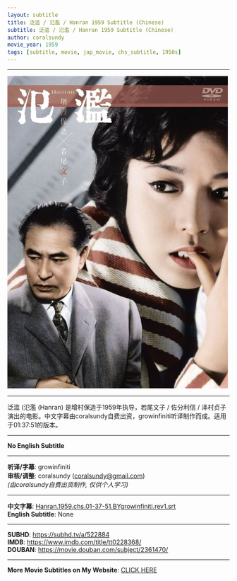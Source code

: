 ```yaml
---
layout: subtitle
title: 泛滥 / 氾濫 / Hanran 1959 Subtitle (Chinese)
subtitle: 泛滥 / 氾濫 / Hanran 1959 Subtitle (Chinese)
author: coralsundy
movie_year: 1959
tags: [subtitle, movie, jap_movie, chs_subtitle, 1950s]
---
```


------

<img src="../assets/tt0228368.jpg" alt="tt0228368_cover_art" />

------

泛滥 (氾濫 (Hanran) 是增村保造于1959年执导，若尾文子 / 佐分利信 / 泽村贞子演出的电影。中文字幕由coralsundy自费出资，growinfiniti听译制作而成。适用于01:37:51的版本。

------

**No English Subtitle**

------

**听译/字幕**: growinfiniti<br>
**审核/调整**: coralsundy (coralsundy@gmail.com)<br>
*(由coralsundy自费出资制作, 仅供个人学习)*

------

**中文字幕**: [Hanran.1959.chs.01-37-51.BYgrowinfiniti.rev1.srt](../subtitles/Hanran.1959.chs.01-37-51.BYgrowinfiniti.rev1.srt)<br>
**English Subtitle**: None

------

**SUBHD**: <https://subhd.tv/a/522884><br>
**IMDB**: <https://www.imdb.com/title/tt0228368/><br>
**DOUBAN**: <https://movie.douban.com/subject/2361470/>

------

**More Movie Subtitles on My Website**: <a href='{% post_url 2021-01-10-subtitles-summary-list %}'>CLICK HERE</a>


